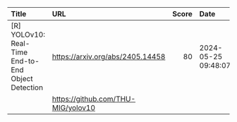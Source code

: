 | Title                                              | URL                                |   Score | Date                |
|:---------------------------------------------------|:-----------------------------------|--------:|:--------------------|
| [R] YOLOv10: Real-Time End-to-End Object Detection | https://arxiv.org/abs/2405.14458   |      80 | 2024-05-25 09:48:07 |
|                                                    | https://github.com/THU-MIG/yolov10 |         |                     |